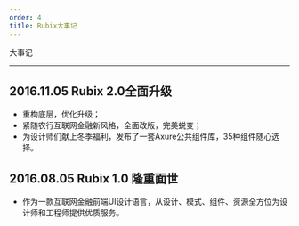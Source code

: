 ```yaml
---
order: 4
title: Rubix大事记
---
```


大事记

---

## 2016.11.05 Rubix 2.0全面升级

- 重构底层，优化升级；
- 紧随农行互联网金融新风格，全面改版，完美蜕变；
- 为设计师们献上冬季福利，发布了一套Axure公共组件库，35种组件随心选择。


## 2016.08.05 Rubix 1.0 隆重面世
- 作为一款互联网金融前端UI设计语言，从设计、模式、组件、资源全方位为设计师和工程师提供优质服务。
